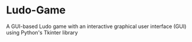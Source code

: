 # Ludo-Game
A GUI-based Ludo game with an interactive
graphical user interface (GUI) using Python's Tkinter
library
